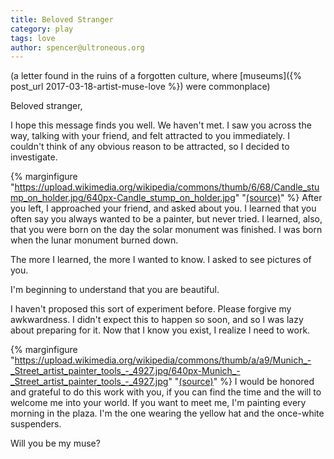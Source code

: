 ```yaml
---
title: Beloved Stranger
category: play
tags: love
author: spencer@ultroneous.org
---
```


(a letter found in the ruins of a forgotten culture, where [museums]({% post_url 2017-03-18-artist-muse-love %}) were commonplace)

Beloved stranger,

I hope this message finds you well. We haven't met. I saw you across the way, talking with your friend, and felt attracted to you immediately. I couldn't think of any obvious reason to be attracted, so I decided to investigate.

{% marginfigure "https://upload.wikimedia.org/wikipedia/commons/thumb/6/68/Candle_stump_on_holder.jpg/640px-Candle_stump_on_holder.jpg" "[(source)](https://commons.wikimedia.org/wiki/File:Candle_stump_on_holder.jpg)" %}
After you left, I approached your friend, and asked about you. I learned that you often say you always wanted to be a painter, but never tried. I learned, also, that you were born on the day the solar monument was finished. I was born when the lunar monument burned down.

The more I learned, the more I wanted to know. I asked to see pictures of you.

I'm beginning to understand that you are beautiful.

I haven't proposed this sort of experiment before. Please forgive my awkwardness. I didn't expect this to happen so soon, and so I was lazy about preparing for it. Now that I know you exist, I realize I need to work.

{% marginfigure "https://upload.wikimedia.org/wikipedia/commons/thumb/a/a9/Munich_-_Street_artist_painter_tools_-_4927.jpg/640px-Munich_-_Street_artist_painter_tools_-_4927.jpg" "[(source)](https://commons.wikimedia.org/wiki/File:Munich_-_Street_artist_painter_tools_-_4927.jpg)" %}
I would be honored and grateful to do this work with you, if you can find the time and the will to welcome me into your world. If you want to meet me, I'm painting every morning in the plaza. I'm the one wearing the yellow hat and the once-white suspenders.

Will you be my muse?
